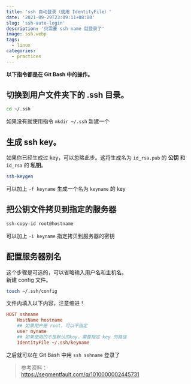 ```yaml
---
title: 'ssh 自动登录（使用 IdentityFile）'
date: '2021-09-29T23:09:11+08:00'
slug: 'ssh-auto-login'
description: '只需要 ssh name 就登录了'
image: ssh.webp
tags:
  - linux
categories:
  - practices
---
```


**以下指令都是在 Git Bash 中的操作。**

## 切换到用户文件夹下的 .ssh 目录。

```bash
cd ~/.ssh
```

如果没有就使用指令 `mkdir ~/.ssh` 新建一个

## 生成 ssh key。

如果你已经生成过 key，可以忽略此步。这将生成名为 `id_rsa.pub` 的 **公钥** 和 `id_rsa` 的 **私钥**。

```bash
ssh-keygen
```

可以加上 `-f keyname` 生成一个名为 `keyname` 的 key

## 把公钥文件拷贝到指定的服务器

```bash
ssh-copy-id root@hostname
```

可以加上 `-i keyname` 指定拷贝到服务器的密钥

## 配置服务器别名

这个步骤是可选的，可以省略输入用户名和主机名。  
新建 config 文件。

```bash  
touch ~/.ssh/config  
```  

文件内填入以下内容，注意缩进！
```ini
HOST sshname
    HostName hostname
    ## 如果用户是 root，可以不指定
    user myname 
    ## 如果使用的不是默认的key，需要指定 key 的路径
    IdentityFile ~/.ssh/keyname
```

之后就可以在 Git Bash 中用 `ssh sshname` 登录了

> 参考资料：  
> https://segmentfault.com/q/1010000002445731
